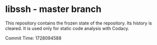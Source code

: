 # libssh - master branch

This repository contains the frozen state of the repository.
Its history is cleared. It is used only for static code
analysis with Codacy.

Commit Time: 1728094588
